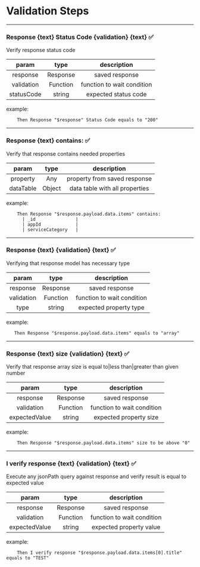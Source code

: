 # Validation Steps

---
### Response {text} Status Code {validation} {text} &#9989;

Verify response status code

|     param   |   type   |        description         |
|:-----------:|:--------:|:--------------------------:|
| response    | Response | saved response             |
| validation  | Function | function to wait condition |
| statusCode  | string   | expected status code       |
example:
```gherkin
    Then Response "$response" Status Code equals to "200"
```

---
### Response {text} contains: &#9989;

Verify that response contains needed properties

|     param     |     type  |          description          |
|:-------------:|:---------:|:-----------------------------:|
|  property     | Any       | property from saved response  |
|  dataTable    | Object    | data table with all properties|
example:
```gherkin
    Then Response "$response.payload.data.items" contains:
      | _id               |
      | appId             |
      | serviceCategory   |
```

---
### Response {text} {validation} {text} &#9989;

Verifying that response model has necessary type

|     param   |   type   |        description         |
|:-----------:|:--------:|:--------------------------:|
| response    | Response | saved response             |
| validation  | Function | function to wait condition |
| type        | string   | expected property type     |

example:
```gherkin
   Then Response "$response.payload.data.items" equals to "array"
```
---
### Response {text} size {validation} {text} &#9989;

Verify that response array size is equal to|less than|greater than given number

|     param    |   type   |        description         |
|:------------:|:--------:|:--------------------------:|
| response     | Response | saved response             |
| validation   | Function | function to wait condition |
| expectedValue| string   | expected property size     |

example:
```gherkin
    Then Response "$response.payload.data.items" size to be above "0"
```
---
### I verify response {text} {validation} {text} &#9989;

Execute any jsonPath query against response and verify result is equal to expected value

|     param    |   type   |        description         |
|:------------:|:--------:|:--------------------------:|
| response     | Response | saved response             |
| validation   | Function | function to wait condition |
| expectedValue| string   | expected property value    |

example:
```gherkin
    Then I verify response "$response.payload.data.items[0].title" equals to "TEST"
```
